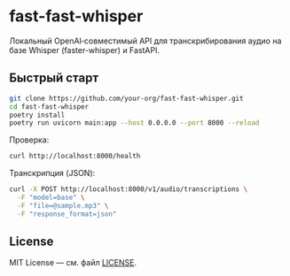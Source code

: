# fast-fast-whisper

Локальный OpenAI‑совместимый API для транскрибирования аудио на базе Whisper (faster-whisper) и FastAPI.

## Быстрый старт

```bash
git clone https://github.com/your-org/fast-fast-whisper.git
cd fast-fast-whisper
poetry install
poetry run uvicorn main:app --host 0.0.0.0 --port 8000 --reload
```

Проверка:

```bash
curl http://localhost:8000/health
```

Транскрипция (JSON):

```bash
curl -X POST http://localhost:8000/v1/audio/transcriptions \
  -F "model=base" \
  -F "file=@sample.mp3" \
  -F "response_format=json"
```

## License

MIT License — см. файл [LICENSE](LICENSE).
